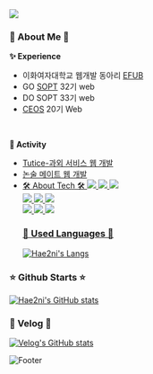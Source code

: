 <div>
<img src="https://capsule-render.vercel.app/api?type=waving&color=auto&height=100&section=header&fontSize=30" />
  
### 👀 About Me 👀
<b>✨ Experience </b>
<br/>
<ul>
  <li>이화여자대학교 웹개발 동아리 <a href="https://efub.vercel.app/">EFUB</a></li>
  <li>GO <a href="https://www.sopt.org/">SOPT</a> 32기 web</li>
  <li>DO SOPT 33기 web</li>
  <li><a href="https://ceos-sinchon.com/">CEOS<a/> 20기 Web</li>
</ul>
</br>

<b>🚀 Activity</b>
<ul>
  <li><a href="https://tutice.com/">Tutice-과외 서비스 웹 개발</a></li>
  <li><a href="https://www.nonsoolmate.com/">논술 메이트 웹 개발</a></li>
  <li><a href="https://www.angelbridge.site/'>엔젤 브릿지 웹 개발</a></li>
</ul>
<div>

  ----
  
### 🛠️ About Tech 🛠️
<img src="https://img.shields.io/badge/HTML5-E34F26?style=flat&logo=HTML5&logoColor=white" />
<img src="https://img.shields.io/badge/CSS3-1572B6?style=flat&logo=CSS3&logoColor=white" />
<img src="https://img.shields.io/badge/javascript-F7DF1E?style=flat&logo=javascript&logoColor=white" /> </br>
<img src="https://img.shields.io/badge/TypeScript-3178C6?style=flat&logo=TypeScript&logoColor=white" />
<img src="https://img.shields.io/badge/React-61DAFB?style=flat&logo=React&logoColor=white" />
<img src="https://img.shields.io/badge/ReactQuery-FF4154?style=flat&logo=ReactQuery&logoColor=white" /> </br>
<img src="https://img.shields.io/badge/styledcomponents-DB7093?style=flat&logo=styled-components&logoColor=white" />
<img src="https://img.shields.io/badge/Python-3776AB?style=flat&logo=Python&logoColor=white" />
<img src="https://img.shields.io/badge/ReactNative-61DAFB?style=flat&logo=React&logoColor=white" /> </br>


### 💬 Used Languages 💬
[![Hae2ni's Langs](https://github-readme-stats.vercel.app/api/top-langs/?username=hae2ni)](https://github.com/anuraghazra/github-readme-stats)



</div>

### ⭐️ Github Starts ⭐️

[![Hae2ni's GitHub stats](https://github-readme-stats.vercel.app/api?username=hae2ni)](https://github.com/anuraghazra/github-readme-stats)

### 🚀 Velog 🚀
[![Velog's GitHub stats](https://velog-readme-stats.vercel.app/api?name=hae2ni)](https://velog.io/@hae2ni)


![Footer](https://capsule-render.vercel.app/api?type=waving&color=auto&height=200&section=footer)
</div>

